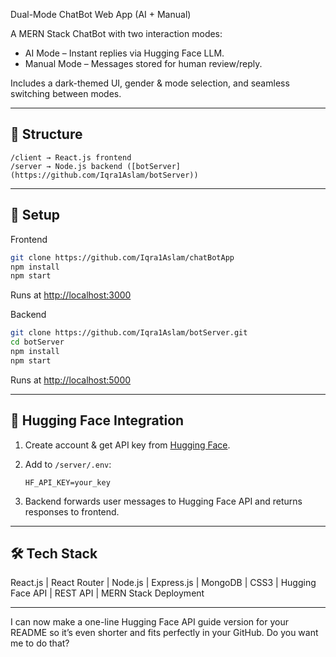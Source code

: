  Dual-Mode ChatBot Web App (AI + Manual)

A MERN Stack ChatBot with two interaction modes:

* AI Mode – Instant replies via Hugging Face LLM.
* Manual Mode – Messages stored for human review/reply.

Includes a dark-themed UI, gender & mode selection, and seamless switching between modes.

---

## 📂 Structure

```
/client → React.js frontend  
/server → Node.js backend ([botServer](https://github.com/Iqra1Aslam/botServer))
```

---

## 🚀 Setup

Frontend

```bash
git clone https://github.com/Iqra1Aslam/chatBotApp
npm install
npm start
```

Runs at [http://localhost:3000](http://localhost:3000)

Backend

```bash
git clone https://github.com/Iqra1Aslam/botServer.git
cd botServer
npm install
npm start
```

Runs at [http://localhost:5000](http://localhost:5000)

---

## 🤖 Hugging Face Integration

1. Create account & get API key from [Hugging Face](https://huggingface.co).
2. Add to `/server/.env`:

   ```
   HF_API_KEY=your_key
   ```
3. Backend forwards user messages to Hugging Face API and returns responses to frontend.

---

## 🛠 Tech Stack

React.js | React Router | Node.js | Express.js | MongoDB | CSS3 | Hugging Face API | REST API | MERN Stack Deployment

---

I can now make a one-line Hugging Face API guide version for your README so it’s even shorter and fits perfectly in your GitHub.
Do you want me to do that?
